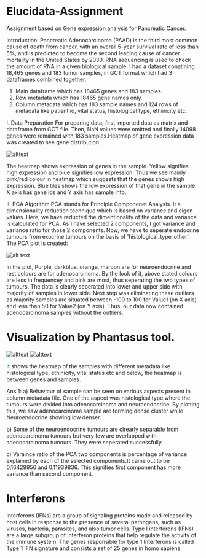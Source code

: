 # Elucidata-Assignment

Assignment based on Gene expression analysis for Pancreatic Cancer.

Introduction: Pancreatic Adenocarcinoma (PAAD) is the third most common cause of death from cancer, with an overall 5-year survival rate of less than 5%, and is predicted to become the second leading cause of cancer mortality in the United States by 2030. RNA sequencing is used to check the amount of RNA in a given biological sample. I had a dataset conatining 18,465 genes and 183 tumor samples, in GCT format which had 3 dataframes combined together. 

1. Main dataframe which has 18465 genes and 183 samples.
2. Row metadata which has 18465 gene names only.
3. Column metadata which has 183 sample names and 124 rows of metadata like patient id, vital status, histological type, ethinicity etc.

I.  Data Preparation
For preparing data, first imported data as matrix and dataframe from GCT file. Then, NaN values were omitted and finally 14098 genes were remained with 183 samples.Heatmap of gene expression data was created to see gene distribution. 

![alttext](https://user-images.githubusercontent.com/75350171/100968435-5934ee00-3557-11eb-9dac-f74e95e7231b.PNG)

The heatmap shows expression of genes in the sample. Yellow signifies high expression and blue signifies low expression. Thus we see mainly pink/red colour in heatmap which suggests that the genes shows high expression. Blue tiles shows the low expression of that gene in the sample. X axis has gene ids and Y axis has sample info. 

II. PCA Algorithm 
PCA stands for Principle Componenet Analysis. It a dimensionality reduction technique which is based on variance and eigen values. Here, we have reducted the dimentionality of the data and variance is calculated for PCA. As I have selected 2 components, I got variance and variance ratio for those 2 components. 
Now, we have to seperate endocrine tumours from exocrine tumours on the basis of 'histological_type_other'. The PCA plot is created: 

![alt text](https://user-images.githubusercontent.com/75350171/100971603-47564980-355d-11eb-9009-c4eba8ff8175.PNG)

In the plot, Purple, darkblue, orange, maroon are for neuroendocrine and rest colours are for adenocarcinoma. By the look of it, above stated colours are less in frequencey and pink are most, thus seperating the two types of tumours. The data is clearly seperated into lower and upper side with majority of samples in lower side. Next step was eliminating these outliers as majority samples are situated between -100 to 100 for Value1 (on X axis) and less than 50 for Value2 (on Y axis).
Thus, our data now contained adenocarcinoma samples without the outliers.

# Visualization by Phantasus tool.
![alttext](https://user-images.githubusercontent.com/75350171/100973506-aec1c880-3560-11eb-9d54-00d6b5313132.png)
![alttext](https://user-images.githubusercontent.com/75350171/100973515-b1242280-3560-11eb-9999-1b09e086d36c.png)

It shows the heatmap of the samples with different metadata like histological type, ethinicity, vital status etc and below, the heatmap is between genes and samples.

Ans 1: 
a) Behaviour of sample can be seen on various aspects present in column metadata file. One of the aspect was histological type where the tumours were divided into adenocarcinoma and neuroendocrine. By plotting this, we saw adenocarcinoma sample are forming dense cluster while Neuroendocrine showing low denser.

b) Some of the neuroendocrine tumours are clrearly separable from adenocarcinoma tumours but very few are overlapped with adenocarcinoma tumours. They were seperated successfully.

c) Varaince ratio of the PCA two components is percentage of variance explained by each of the selected components.It came out to be 0.16429956 and 0.11939836. This signifies first component has more variance than second component. 

# Interferons

Interferons (IFNs) are a group of signaling proteins made and released by host cells in response to the presence of several pathogens, such as viruses, bacteria, parasites, and also tumor cells. Type I interferons (IFNs) are a large subgroup of interferon proteins that help regulate the activity of the immune system. The genes responsible for type 1 Interferons is called Type 1 IFN signature and consists a set of 25 genes in homo sapiens.

